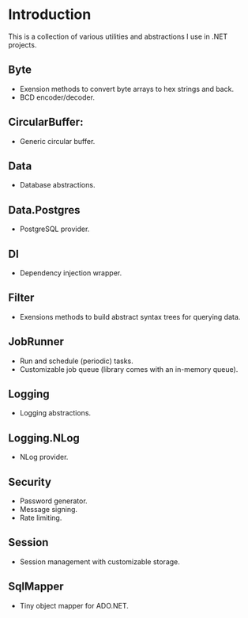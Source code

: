 # Introduction

This is a collection of various utilities and abstractions I use in .NET projects.

## Byte

* Exension methods to convert byte arrays to hex strings and back. 
* BCD encoder/decoder.

## CircularBuffer:

* Generic circular buffer.

## Data
* Database abstractions.

## Data.Postgres
* PostgreSQL provider.

## DI
* Dependency injection wrapper.

## Filter
* Exensions methods to build abstract syntax trees for querying data.

## JobRunner
* Run and schedule (periodic) tasks.
* Customizable job queue (library comes with an in-memory queue).

## Logging
* Logging abstractions.

## Logging.NLog
* NLog provider.

## Security
* Password generator.
* Message signing.
* Rate limiting.

## Session
* Session management with customizable storage.

## SqlMapper
* Tiny object mapper for ADO.NET.
